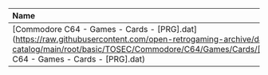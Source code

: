 |Name|Size|
|:---|---:|
|[Commodore C64 - Games - Cards - [PRG].dat](https://raw.githubusercontent.com/open-retrogaming-archive/dat-catalog/main/root/basic/TOSEC/Commodore/C64/Games/Cards/[PRG]/Commodore C64 - Games - Cards - [PRG].dat)|69368|
